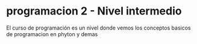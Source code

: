 # programacion 2 - Nivel intermedio
El curso de programación es un nivel donde vemos los conceptos basicos de programacion en phyton y demas 
